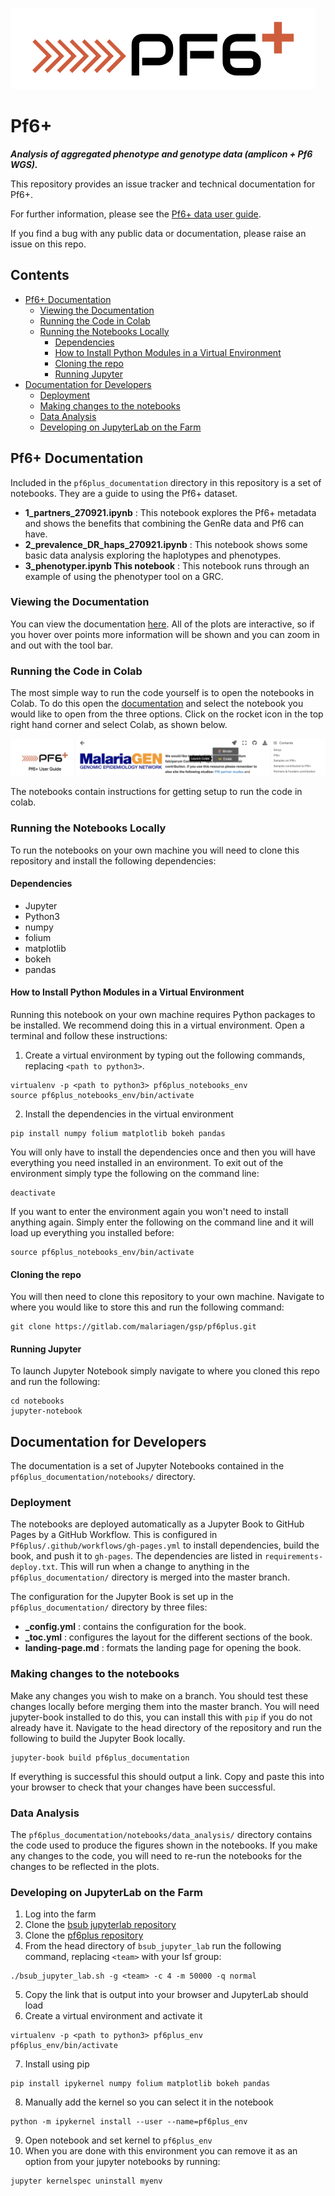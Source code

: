 !["PF6+ logo"](pf6plus_documentation/images/pf6plus-logo.png)

# Pf6+

**_Analysis of aggregated phenotype and genotype data (amplicon + Pf6 WGS)._**

This repository provides an issue tracker and technical documentation for Pf6+.

For further information, please see the [Pf6+ data user guide](https://malariagen.github.io/Pf6plus/).

If you find a bug with any public data or documentation, please raise an issue on this repo.

## Contents
  * [Pf6+ Documentation](#Pf6+-Documentation)
    * [Viewing the Documentation](#Viewing-the-Documentation)
    * [Running the Code in Colab](#Running-the-Code-in-Colab)
    * [Running the Notebooks Locally](#)
      * [Dependencies](#)
      * [How to Install Python Modules in a Virtual Environment](#)
      * [Cloning the repo](#)
      * [Running Jupyter](#)
  * [Documentation for Developers](#)
    * [Deployment](#)
    * [Making changes to the notebooks](#)
    * [Data Analysis](#)
    * [Developing on JupyterLab on the Farm](#)

## Pf6+ Documentation

Included in the `pf6plus_documentation` directory in this repository is a set of notebooks. They are a guide to using the Pf6+ dataset.

- **1_partners_270921.ipynb** : This notebook explores the Pf6+ metadata and shows the benefits that combining the GenRe data and Pf6 can have.
- **2_prevalence_DR_haps_270921.ipynb** : This notebook shows some basic data analysis exploring the haplotypes and phenotypes.
- **3_phenotyper.ipynb This notebook** : This notebook runs through an example of using the phenotyper tool on a GRC.

### Viewing the Documentation

You can view the documentation [here](https://malariagen.github.io/Pf6plus/). All of the plots are interactive, so if you hover over points more information will be shown and you can zoom in and out with the tool bar.

### Running the Code in Colab

The most simple way to run the code yourself is to open the notebooks in Colab. To do this open the [documentation](https://malariagen.github.io/Pf6plus/) and select the notebook you would like to open from the three options. Click on the rocket icon in the top right hand corner and select Colab, as shown below.

!["Open colab](pf6plus_documentation/images/open_colab.png)

The notebooks contain instructions for getting setup to run the code in colab.

### Running the Notebooks Locally

To run the notebooks on your own machine you will need to clone this repository and install the following dependencies: 

#### Dependencies

- Jupyter
- Python3 
- numpy
- folium
- matplotlib
- bokeh
- pandas

#### How to Install Python Modules in a Virtual Environment

Running this notebook on your own machine requires Python packages to be installed. We recommend doing this in a virtual environment. 
Open a terminal and follow these instructions:

1. Create a virtual environment by typing out the following commands, replacing `<path to python3>`.

```
virtualenv -p <path to python3> pf6plus_notebooks_env
source pf6plus_notebooks_env/bin/activate
```

2. Install the dependencies in the virtual environment

```
pip install numpy folium matplotlib bokeh pandas 
```

You will only have to install the dependencies once and then you will have everything you need installed in an environment.
To exit out of the environment simply type the following on the command line:

```
deactivate
```

If you want to enter the environment again you won't need to install anything again. Simply enter the following on the command line and it will load up everything you installed before:

```
source pf6plus_notebooks_env/bin/activate
```

#### Cloning the repo

You will then need to clone this repository to your own machine. Navigate to where you would like to store this and run the following command:

```
git clone https://gitlab.com/malariagen/gsp/pf6plus.git
```

#### Running Jupyter

To launch Jupyter Notebook simply navigate to where you cloned this repo and run the following:

```
cd notebooks
jupyter-notebook
```

## Documentation for Developers

The documentation is a set of Jupyter Notebooks contained in the `pf6plus_documentation/notebooks/` directory.

### Deployment

The notebooks are deployed automatically as a Jupyter Book to GitHub Pages by a GitHub Workflow. This is configured in `Pf6plus/.github/workflows/gh-pages.yml` to install dependencies, build the book, and push it to `gh-pages`. The dependencies are listed in `requirements-deploy.txt`. This will run when a change to anything in the `pf6plus_documentation/` directory is merged into the master branch.

The configuration for the Jupyter Book is set up in the `pf6plus_documentation/` directory by three files:

- **\_config.yml** : contains the configuration for the book.
- **\_toc.yml** : configures the layout for the different sections of the book.
- **landing-page.md** : formats the landing page for opening the book.

### Making changes to the notebooks

Make any changes you wish to make on a branch.
You should test these changes locally before merging them into the master branch. You will need jupyter-book installed to do this, you can install this with `pip` if you do not already have it.
Navigate to the head directory of the repository and run the following to build the Jupyter Book locally.

```
jupyter-book build pf6plus_documentation
```

If everything is successful this should output a link. Copy and paste this into your browser to check that your changes have been successful.

### Data Analysis

The `pf6plus_documentation/notebooks/data_analysis/` directory contains the code used to produce the figures shown in the notebooks. If you make any changes to the code, you will need to re-run the notebooks for the changes to be reflected in the plots.

### Developing on JupyterLab on the Farm

1. Log into the farm 
2. Clone the [bsub jupyterlab repository](https://github.com/wtsi-hgi/bsub_jupyter_lab)
3. Clone the [pf6plus repository](https://github.com/malariagen/Pf6plus)
4. From the head directory of `bsub_jupyter_lab` run the following command, replacing `<team>` with your lsf group:
```
./bsub_jupyter_lab.sh -g <team> -c 4 -m 50000 -q normal
```
5. Copy the link that is output into your browser and JupyterLab should load
6. Create a virtual environment and activate it
```
virtualenv -p <path to python3> pf6plus_env
pf6plus_env/bin/activate
```
7. Install using pip
```
pip install ipykernel numpy folium matplotlib bokeh pandas
```
8. Manually add the kernel so you can select it in the notebook
```
python -m ipykernel install --user --name=pf6plus_env
```
9. Open notebook and set kernel to `pf6plus_env`
10. When you are done with this environment you can remove it as an option from your jupyter notebooks by running:
```
jupyter kernelspec uninstall myenv 
```